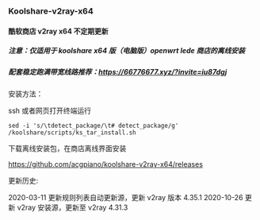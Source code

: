 ### Koolshare-v2ray-x64

#### 酷软商店 v2ray x64 不定期更新

##### 注意：仅适用于 koolshare x64 版（电脑版）openwrt lede 商店的离线安装

##### 配套稳定跑满带宽线路推荐：https://66776677.xyz/?invite=iu87dgj

安装方法：

ssh 或者网页打开终端运行

```
sed -i 's/\tdetect_package/\t# detect_package/g' /koolshare/scripts/ks_tar_install.sh
```

下载离线安装包，在商店离线界面安装

https://github.com/acgpiano/koolshare-v2ray-x64/releases

更新历史:

2020-03-11 更新规则列表自动更新源，更新 v2ray 版本 4.35.1
2020-10-26 更新 v2ray 安装源，更新至 v2ray 4.31.3
